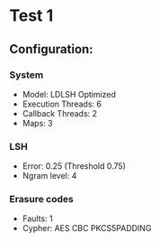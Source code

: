 # Test 1

## Configuration:

### System

* Model: LDLSH Optimized
* Execution Threads: 6
* Callback Threads: 2
* Maps: 3

### LSH

* Error: 0.25 (Threshold 0.75)
* Ngram level: 4

### Erasure codes

* Faults: 1
* Cypher: AES CBC PKCS5PADDING
